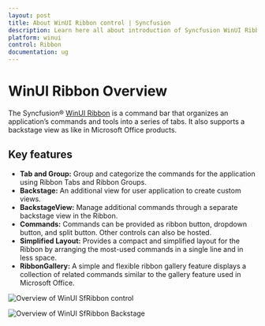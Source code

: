 ```yaml
---
layout: post
title: About WinUI Ribbon control | Syncfusion
description: Learn here all about introduction of Syncfusion WinUI Ribbon(SfRibbon) control with key features and more.
platform: winui
control: Ribbon
documentation: ug
---
```


# WinUI Ribbon Overview

The Syncfusion&reg; [WinUI Ribbon](https://www.syncfusion.com/winui-controls/ribbon) is a command bar that organizes an application’s commands and tools into a series of tabs. It also supports a backstage view as like in Microsoft Office products.

## Key features 

* **Tab and Group:** Group and categorize the commands for the application using Ribbon Tabs and Ribbon Groups.
* **Backstage:** An additional view for user application to create custom views.
* **BackstageView:** Manage additional commands through a separate backstage view in the Ribbon.
* **Commands:** Commands can be provided as ribbon button, dropdown button, and split button. Other controls can also be hosted.
* **Simplified Layout:** Provides a compact and simplified layout for the Ribbon by arranging the most-used commands in a single line and in less space.
* **RibbonGallery:** A simple and flexible ribbon gallery feature displays a collection of related commands similar to the gallery feature used in Microsoft Office.


 ![Overview of WinUI SfRibbon control](Overview-images/syncfusion-winui-ribbon.png)

 ![Overview of WinUI SfRibbon Backstage](Overview-images/ribbon-backstage.gif)




